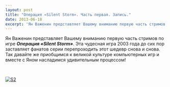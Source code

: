 ```yaml
---
layout: post
title: "Операция «Silent Storm». Часть первая. Запись."
date: 2013-06-18
excerpt: 'Ян Важенин представляет Вашему вниманию первую часть стримов по игре Операция «Silent Storm»...'
---
```


Ян Важенин представляет Вашему вниманию первую часть стримов по игре <em><strong>Операция «Silent Storm»</strong></em>. Эта чудесная игра 2003 года до сих пор заставляет фанатов серии перепроходить этот шедевр снова и снова. Так давайте же приобщимся к великой культуре компьютерных игр и вместе с Яном насладимся удивительным процессом!

&nbsp;

<a href="http://gamersoul.ru/wp-content/uploads/2013/06/S2.bmp"><img class="size-full wp-image-2695 aligncenter" alt="S2" src="http://gamersoul.ru/wp-content/uploads/2013/06/S2.bmp" /></a>